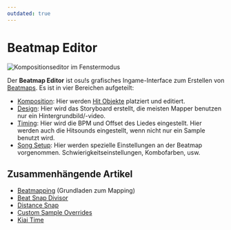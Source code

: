 ```yaml
---
outdated: true
---
```


# Beatmap Editor

![Kompositionseditor im Fenstermodus](Compose/img/Compose.jpg "Kompositionseditor im Fenstermodus")

Der **Beatmap Editor** ist osu!s grafisches Ingame-Interface zum Erstellen von [Beatmaps](/wiki/Beatmap). Es ist in vier Bereichen aufgeteilt:

- [Komposition](Compose): Hier werden [Hit Objekte](/wiki/Hit_Objects) platziert und editiert.
- [Design](Design): Hier wird das Storyboard erstellt, die meisten Mapper benutzen nur ein Hintergrundbild/-video.
- [Timing](Timing): Hier wird die BPM und Offset des Liedes eingestellt. Hier werden auch die Hitsounds eingestellt, wenn nicht nur ein Sample benutzt wird.
- [Song Setup](Song_Setup): Hier werden spezielle Einstellungen an der Beatmap vorgenommen. Schwierigkeitseinstellungen, Kombofarben, usw.

## Zusammenhängende Artikel

- [Beatmapping](/wiki/Beatmapping) (Grundladen zum Mapping)
- [Beat Snap Divisor](Beat_Snap_Divisor)
- [Distance Snap](Distance_Snap)
- [Custom Sample Overrides](/wiki/Guides/Custom_Sample_Overrides)
- [Kiai Time](Kiai_Time)
